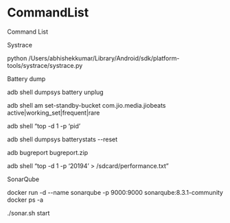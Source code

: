 # CommandList



Command List

Systrace

 python /Users/abhishekkumar/Library/Android/sdk/platform-tools/systrace/systrace.py 

Battery dump


adb shell dumpsys battery unplug

adb shell am set-standby-bucket com.jio.media.jiobeats  active|working_set|frequent|rare

adb shell “top -d 1 -p ‘pid’ 

adb shell dumpsys batterystats --reset

adb bugreport bugreport.zip

adb shell “top -d 1 -p ‘20194’ > /sdcard/performance.txt”



SonarQube

docker run -d --name sonarqube -p 9000:9000 sonarqube:8.3.1-community
docker ps -a

./sonar.sh start







